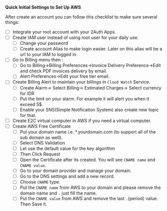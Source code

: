 **Quick Initial Settings to Set Up AWS**

After create an account you can follow this checklist to make sure several things:
- [ ] Integrate your root account with your 2Auth Apps.
- [ ] Create IAM user instead of using root user for your daily use.
  - [ ] Change your password
  - [ ] Create account Alias to make login easier. Later on this alias will be a url to your IAM to logged in.
- [ ] Go to Billing menu then :
  - [ ] Go to Billing->Billing Preferences->Invoice Delivery Preference->Edit and check PDF invoices delivery by email.
  - [ ] Alert Preferences->Edit your free tier email.
- [ ] Create Billing Alert to maintain your billings in `Cloud Watch` Service.
  - [ ] Create Alarm-> Select Billing-> Estimated Charges-> Select currency for IDR
  - [ ] Put the limit on your alarm. For example it will alert you when it exceed 5$.
  - [ ] Enable your SNS(Simple Notification System) also create new topic for that.
- [ ] Create E2C virtual computer in AWS if you need a virtual computer.
- [ ] Create AWS Free Certificate
  - [ ] Put your domain name i.e. *.yourdomain.com (to support all of the sub domain as well).
  - [ ] Select DNS Validation
  - [ ] Let use the default value for the key algorithm
  - [ ] Then Click Request
  - [ ] Open the Certificate after its created. You will see `CNAME name` and `CNAME value`.
  - [ ] Go to your domain provider and manage your domain.
  - [ ] Go to the DNS settings and add a new record.
  - [ ] Choose `CNAME` type.
  - [ ] Put the `CNAME name` from AWS to your domain and please remove the domain name and `.` just fill the name.
  - [ ] Put the `CNAME value` from AWS and remove the last `.`(period) value. Then Save it. 
